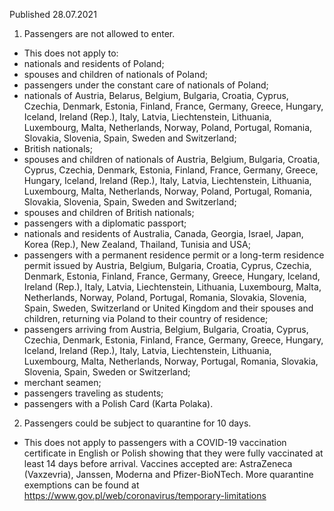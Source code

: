 Published 28.07.2021
1. Passengers are not allowed to enter.
- This does not apply to:
- nationals and residents of Poland;
- spouses and children of nationals of Poland;
- passengers under the constant care of nationals of Poland;
- nationals of Austria, Belarus, Belgium, Bulgaria, Croatia, Cyprus, Czechia, Denmark, Estonia, Finland, France, Germany, Greece, Hungary, Iceland, Ireland (Rep.), Italy, Latvia, Liechtenstein, Lithuania, Luxembourg, Malta, Netherlands, Norway, Poland, Portugal, Romania, Slovakia, Slovenia, Spain, Sweden and Switzerland;
- British nationals;
- spouses and children of nationals of Austria, Belgium, Bulgaria, Croatia, Cyprus, Czechia, Denmark, Estonia, Finland, France, Germany, Greece, Hungary, Iceland, Ireland (Rep.), Italy, Latvia, Liechtenstein, Lithuania, Luxembourg, Malta, Netherlands, Norway, Poland, Portugal, Romania, Slovakia, Slovenia, Spain, Sweden and Switzerland;
- spouses and children of British nationals;
- passengers with a diplomatic passport;
- nationals and residents of Australia, Canada, Georgia, Israel, Japan, Korea (Rep.), New Zealand, Thailand, Tunisia and USA;
- passengers with a permanent residence permit or a long-term residence permit issued by Austria, Belgium, Bulgaria, Croatia, Cyprus, Czechia, Denmark, Estonia, Finland, France, Germany, Greece, Hungary, Iceland, Ireland (Rep.), Italy, Latvia, Liechtenstein, Lithuania, Luxembourg, Malta, Netherlands, Norway, Poland, Portugal, Romania, Slovakia, Slovenia, Spain, Sweden, Switzerland or United Kingdom and their spouses and children, returning via Poland to their country of residence;
- passengers arriving from Austria, Belgium, Bulgaria, Croatia, Cyprus, Czechia, Denmark, Estonia, Finland, France, Germany, Greece, Hungary, Iceland, Ireland (Rep.), Italy, Latvia, Liechtenstein, Lithuania, Luxembourg, Malta, Netherlands, Norway, Portugal, Romania, Slovakia, Slovenia, Spain, Sweden or Switzerland;
- merchant seamen;
- passengers traveling as students;
- passengers with a Polish Card (Karta Polaka).
2. Passengers could be subject to quarantine for 10 days.
- This does not apply to passengers with a COVID-19 vaccination certificate in English or Polish showing that they were fully vaccinated at least 14 days before arrival. Vaccines accepted are: AstraZeneca (Vaxzevria), Janssen, Moderna and Pfizer-BioNTech.
More quarantine exemptions can be found at <a href="https://www.gov.pl/web/coronavirus/temporary-limitations">https://www.gov.pl/web/coronavirus/temporary-limitations</a>